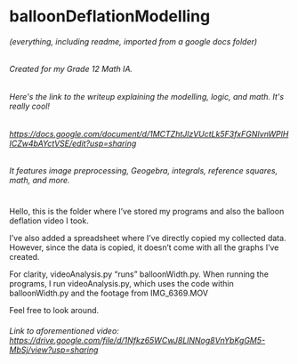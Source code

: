 # balloonDeflationModelling

###### (everything, including readme, imported from a google docs folder)
###### Created for my Grade 12 Math IA. 
###### Here's the link to the writeup explaining the modelling, logic, and math. It's really cool! 
###### https://docs.google.com/document/d/1MCTZhtJlzVUctLk5F3fxFGNIvnWPlHICZw4bAYctVSE/edit?usp=sharing
###### It features image preprocessing, Geogebra, integrals, reference squares, math, and more.
#
Hello, this is the folder where I’ve stored my programs and also the balloon deflation video I took. 

I’ve also added a spreadsheet where I’ve directly copied my collected data. However, since the data is copied, it doesn’t come with all the graphs I’ve created. 

For clarity, videoAnalysis.py “runs” balloonWidth.py. When running the programs, I run videoAnalysis.py, which uses the code within balloonWidth.py and the footage from IMG_6369.MOV

Feel free to look around. 

###### Link to aforementioned video: https://drive.google.com/file/d/1Nfkz65WCwJ8LlNNog8VnYbKgGM5-MbSj/view?usp=sharing



